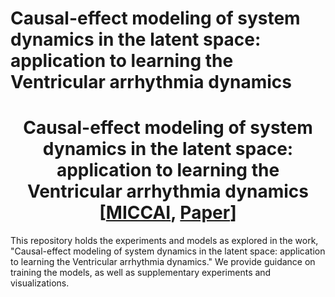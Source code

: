 # Causal-effect modeling of system dynamics in the latent space: application to learning the Ventricular arrhythmia dynamics
<h1 align='center'>Causal-effect modeling of system dynamics in the latent space: application to learning the Ventricular arrhythmia dynamics <br>
   [<a href='https://miccai2022.org/'>MICCAI</a>, <a href=''>Paper</a>]</h2>
<p>This repository holds the experiments and models as explored in the work, "Causal-effect modeling of system dynamics in the latent space: application to learning the Ventricular arrhythmia dynamics." We provide guidance on training the models, as well as supplementary experiments and visualizations.</p>
